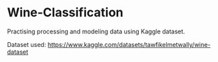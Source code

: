 # Wine-Classification
Practising processing and modeling data using Kaggle dataset.

Dataset used: https://www.kaggle.com/datasets/tawfikelmetwally/wine-dataset
